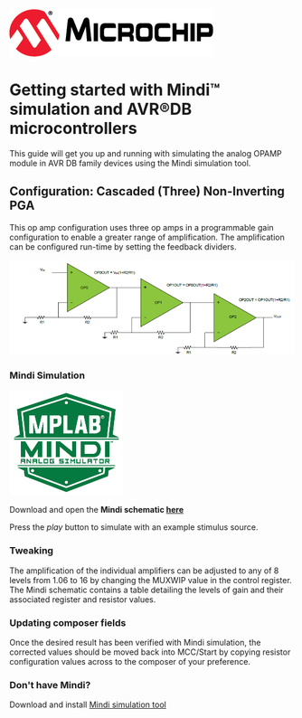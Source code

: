![Microchip logo](images/microchip.png)
# Getting started with Mindi™ simulation and AVR®DB microcontrollers
This guide will get you up and running with simulating the analog OPAMP module in AVR DB family devices using the Mindi simulation tool.
## Configuration: Cascaded (Three) Non-Inverting PGA
This op amp configuration uses three op amps in a programmable gain configuration to enable a greater range of amplification. The amplification can be configured run-time by setting the feedback dividers.

![Cascaded Non-Inverting PGA](images/configuration.png)

### Mindi Simulation
![Mindi](images/mplab-mindi-analog-simulator.png)

Download and open the **Mindi schematic [here](https://github.com/microchip-pic-avr-examples/avrdb-opamp-mindi-triple-cascaded-non-inverting-pga/releases/latest)**

Press the _play_ button to simulate with an example stimulus source.

### Tweaking
The amplification of the individual amplifiers can be adjusted to any of 8 levels from 1.06 to 16 by changing the MUXWIP value in the control register. The Mindi schematic contains a table detailing the levels of gain and their associated register and resistor values.

### Updating composer fields
Once the desired result has been verified with Mindi simulation, the corrected values should be moved back into MCC/Start by copying resistor configuration values across to the composer of your preference.

### Don't have Mindi?
Download and install [Mindi simulation tool](https://www.microchip.com/mplab/mplab-mindi)
